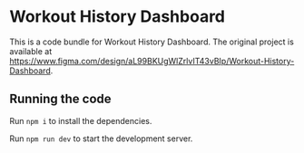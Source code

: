 
  # Workout History Dashboard

  This is a code bundle for Workout History Dashboard. The original project is available at https://www.figma.com/design/aL99BKUgWlZrlvIT43vBIp/Workout-History-Dashboard.

  ## Running the code

  Run `npm i` to install the dependencies.

  Run `npm run dev` to start the development server.
  